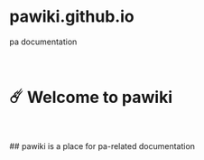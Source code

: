 # pawiki.github.io
pa documentation

<br>
<h1>
  ☄️ Welcome to pawiki
</h1>
<br>
<p>
  ## pawiki is a place for pa-related documentation
</p>
